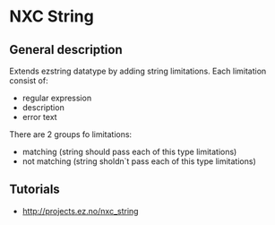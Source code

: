 NXC String
==========

General description
-------------------
Extends ezstring datatype by adding string limitations.
Each limitation consist of:
- regular expression
- description
- error text

There are 2 groups fo limitations:
- matching (string should pass each of this type limitations)
- not matching (string sholdn`t pass each of this type limitations)

Tutorials
---------
- http://projects.ez.no/nxc_string
